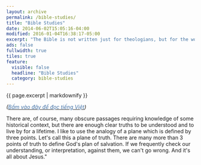 ```yaml
---
layout: archive
permalink: /bible-studies/
title: "Bible Studies"
date: 2014-06-02T15:05:16-04:00
modified: 2016-01-04T16:38:17-05:00
excerpt: "The Bible is not written just for theologians, but for the world at the most common denominator so everyone can know the will of God."
ads: false
fullwidth: true
tiles: true
feature:
  visible: false
  headline: "Bible Studies"
  category: bible-studies
---
```


{{ page.excerpt | markdownify }}

<em>(<u><a href="{{ site.url }}/bible-studies-viet/"><span style="color: #4473a8;">Bấm vào đây để đọc tiếng Việt</span></a></u>)</em>

There are, of course, many obscure passages requiring knowledge of some historical context, but there are enough clear truths to be understood and to live by for a lifetime. I like to use the analogy of a plane which is defined by three points. Let's call this a plane of truth. There are many more than 3 points of truth to define God's plan of salvation. If we frequently check our understanding, or interpretation, against them, we can't go wrong. And it's all about Jesus."

